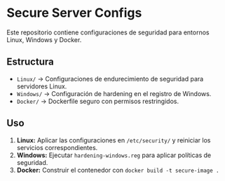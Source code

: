 # Secure Server Configs

Este repositorio contiene configuraciones de seguridad para entornos Linux, Windows y Docker.

## Estructura

- `Linux/` → Configuraciones de endurecimiento de seguridad para servidores Linux.
- `Windows/` → Configuración de hardening en el registro de Windows.
- `Docker/` → Dockerfile seguro con permisos restringidos.

## Uso

1. **Linux:** Aplicar las configuraciones en `/etc/security/` y reiniciar los servicios correspondientes.
2. **Windows:** Ejecutar `hardening-windows.reg` para aplicar políticas de seguridad.
3. **Docker:** Construir el contenedor con `docker build -t secure-image .`
